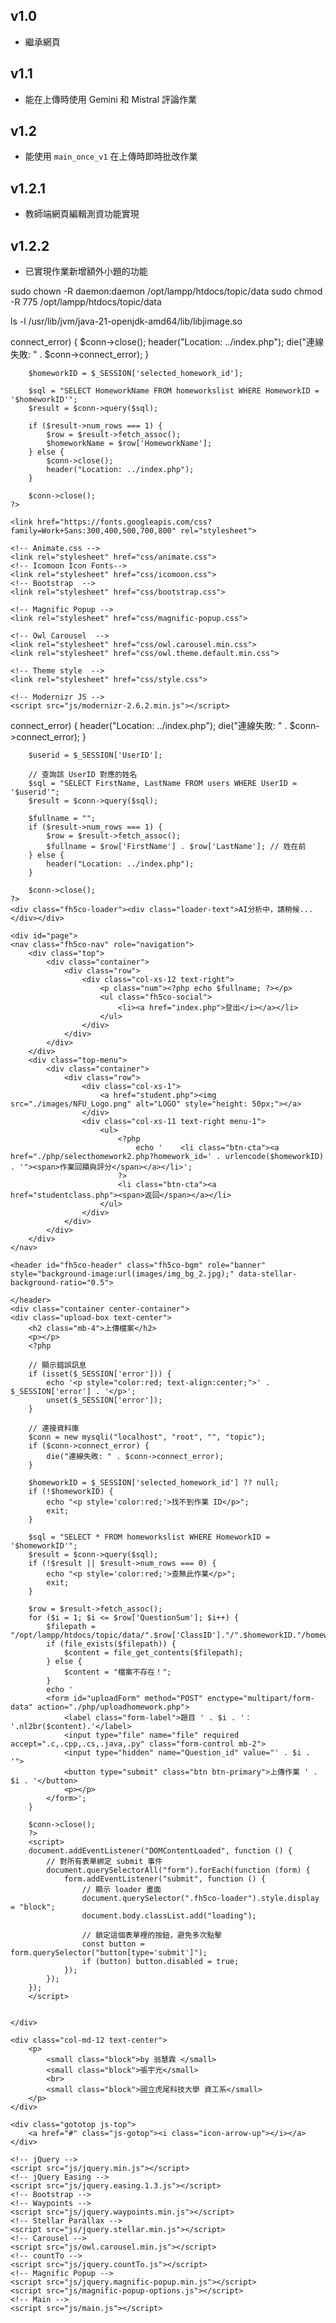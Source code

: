 ## v1.0
- 繼承網頁

## v1.1
- 能在上傳時使用 Gemini 和 Mistral 評論作業

## v1.2
- 能使用 `main_once_v1` 在上傳時即時批改作業

## v1.2.1
- 教師端網頁編輯測資功能實現

## v1.2.2
- 已實現作業新增額外小題的功能

sudo chown -R daemon:daemon /opt/lampp/htdocs/topic/data
sudo chmod -R 775 /opt/lampp/htdocs/topic/data

ls -l /usr/lib/jvm/java-21-openjdk-amd64/lib/libjimage.so
<!DOCTYPE html>
<html lang="zh-Hant">
    <?php
		session_start();
		// 資料庫連線
		$conn = new mysqli("localhost", "root", "", "topic");
		if ($conn->connect_error) {
			$conn->close();
			header("Location: ../index.php");
			die("連線失敗: " . $conn->connect_error);
		}

		$homeworkID = $_SESSION['selected_homework_id'];

		$sql = "SELECT HomeworkName FROM homeworkslist WHERE HomeworkID = '$homeworkID'";
		$result = $conn->query($sql);

		if ($result->num_rows === 1) {
			$row = $result->fetch_assoc();
			$homeworkName = $row['HomeworkName']; 
		} else {
			$conn->close();
			header("Location: ../index.php");
		}

		$conn->close();
	?>
<head>
		<meta charset="utf-8">
		<meta http-equiv="X-UA-Compatible" content="IE=edge"> 
		<title><?php echo $homeworkName; ?></title>
		<link href="https://cdn.jsdelivr.net/npm/bootstrap@5.3.2/dist/css/bootstrap.min.css" rel="stylesheet">
  		<script src="https://cdn.jsdelivr.net/npm/bootstrap@5.3.2/dist/js/bootstrap.bundle.min.js"></script>
		<meta name="viewport" content="width=device-width, initial-scale=1"> <!--適配不同裝置的螢幕寬度-->
  	<!-- Facebook and Twitter integration -->
	<meta property="og:title" content=""/>
	<meta property="og:image" content=""/>
	<meta property="og:url" content=""/>
	<meta property="og:site_name" content=""/>
	<meta property="og:description" content=""/>
	<meta name="twitter:title" content="" />
	<meta name="twitter:image" content="" />
	<meta name="twitter:url" content="" />
	<meta name="twitter:card" content="" />

	<link href="https://fonts.googleapis.com/css?family=Work+Sans:300,400,500,700,800" rel="stylesheet">
	
	<!-- Animate.css -->
	<link rel="stylesheet" href="css/animate.css">
	<!-- Icomoon Icon Fonts-->
	<link rel="stylesheet" href="css/icomoon.css">
	<!-- Bootstrap  -->
	<link rel="stylesheet" href="css/bootstrap.css">

	<!-- Magnific Popup -->
	<link rel="stylesheet" href="css/magnific-popup.css">

	<!-- Owl Carousel  -->
	<link rel="stylesheet" href="css/owl.carousel.min.css">
	<link rel="stylesheet" href="css/owl.theme.default.min.css">

	<!-- Theme style  -->
	<link rel="stylesheet" href="css/style.css">

	<!-- Modernizr JS -->
	<script src="js/modernizr-2.6.2.min.js"></script>
</head>
<body>
    <?php
		// 資料庫連線
		$conn = new mysqli("localhost", "root", "", "topic");
		if ($conn->connect_error) {
			header("Location: ../index.php");
			die("連線失敗: " . $conn->connect_error);
		}

		$userid = $_SESSION['UserID'];

		// 查詢該 UserID 對應的姓名
		$sql = "SELECT FirstName, LastName FROM users WHERE UserID = '$userid'";
		$result = $conn->query($sql);

		$fullname = "";
		if ($result->num_rows === 1) {
			$row = $result->fetch_assoc();
			$fullname = $row['FirstName'] . $row['LastName']; // 姓在前
		} else {
			header("Location: ../index.php");
		}

		$conn->close();
	?>
    <div class="fh5co-loader"><div class="loader-text">AI分析中，請稍候...</div></div>
	
	<div id="page">
	<nav class="fh5co-nav" role="navigation">
		<div class="top">
			<div class="container">
				<div class="row">
					<div class="col-xs-12 text-right">
						<p class="num"><?php echo $fullname; ?></p>
						<ul class="fh5co-social">
							<li><a href="index.php">登出</i></a></li>
						</ul>
					</div>
				</div>
			</div>
		</div>
		<div class="top-menu">
			<div class="container">
				<div class="row">
					<div class="col-xs-1">
						<a href="student.php"><img src="./images/NFU_Logo.png" alt="LOGO" style="height: 50px;"></a>
					</div>
					<div class="col-xs-11 text-right menu-1">
						<ul>
							<?php
							 	echo '    <li class="btn-cta"><a href="./php/selecthomework2.php?homework_id=' . urlencode($homeworkID) . '"><span>作業回饋與評分</span></a></li>';
							?>
							<li class="btn-cta"><a href="studentclass.php"><span>返回</span></a></li>
						</ul>
					</div>
				</div>
			</div>
		</div>
	</nav>

	<header id="fh5co-header" class="fh5co-bgm" role="banner" style="background-image:url(images/img_bg_2.jpg);" data-stellar-background-ratio="0.5">
		
	</header>
	<div class="container center-container">
    <div class="upload-box text-center">
        <h2 class="mb-4">上傳檔案</h2>
		<p></p>
        <?php

        // 顯示錯誤訊息
        if (isset($_SESSION['error'])) {
            echo '<p style="color:red; text-align:center;">' . $_SESSION['error'] . '</p>';
            unset($_SESSION['error']);
        }

        // 連接資料庫
        $conn = new mysqli("localhost", "root", "", "topic");
        if ($conn->connect_error) {
            die("連線失敗: " . $conn->connect_error);
        }

        $homeworkID = $_SESSION['selected_homework_id'] ?? null;
        if (!$homeworkID) {
            echo "<p style='color:red;'>找不到作業 ID</p>";
            exit;
        }

        $sql = "SELECT * FROM homeworkslist WHERE HomeworkID = '$homeworkID'";
        $result = $conn->query($sql);
        if (!$result || $result->num_rows === 0) {
            echo "<p style='color:red;'>查無此作業</p>";
            exit;
        }

        $row = $result->fetch_assoc();
        for ($i = 1; $i <= $row['QuestionSum']; $i++) {
			$filepath = "/opt/lampp/htdocs/topic/data/".$row['ClassID']."/".$homeworkID."/homework_texts/Q".$i.".txt";
			if (file_exists($filepath)) {
				$content = file_get_contents($filepath);
			} else {
				$content = "檔案不存在！";
			}
            echo '
            <form id="uploadForm" method="POST" enctype="multipart/form-data" action="./php/uploadhomework.php">
                <label class="form-label">題目 ' . $i . '： '.nl2br($content).'</label>
                <input type="file" name="file" required accept=".c,.cpp,.cs,.java,.py" class="form-control mb-2">
                <input type="hidden" name="Question_id" value="' . $i . '">
                <button type="submit" class="btn btn-primary">上傳作業 ' . $i . '</button>
				<p></p>
            </form>';
        }
		
        $conn->close();
        ?>
		<script>
		document.addEventListener("DOMContentLoaded", function () {
			// 對所有表單綁定 submit 事件
			document.querySelectorAll("form").forEach(function (form) {
				form.addEventListener("submit", function () {
					// 顯示 loader 畫面
					document.querySelector(".fh5co-loader").style.display = "block";
					document.body.classList.add("loading");

					// 鎖定這個表單裡的按鈕，避免多次點擊
					const button = form.querySelector("button[type='submit']");
					if (button) button.disabled = true;
				});
			});
		});
		</script>


    </div>
</div>

	<div class="col-md-12 text-center">
		<p>
			<small class="block">by 翁慧霖 </small> 
			<small class="block">張宇光</small> 
			<br>
			<small class="block">國立虎尾科技大學 資工系</small> 
		</p>
	</div>

	<div class="gototop js-top">
		<a href="#" class="js-gotop"><i class="icon-arrow-up"></i></a>
	</div>
	
	<!-- jQuery -->
	<script src="js/jquery.min.js"></script>
	<!-- jQuery Easing -->
	<script src="js/jquery.easing.1.3.js"></script>
	<!-- Bootstrap -->
	<!-- Waypoints -->
	<script src="js/jquery.waypoints.min.js"></script>
	<!-- Stellar Parallax -->
	<script src="js/jquery.stellar.min.js"></script>
	<!-- Carousel -->
	<script src="js/owl.carousel.min.js"></script>
	<!-- countTo -->
	<script src="js/jquery.countTo.js"></script>
	<!-- Magnific Popup -->
	<script src="js/jquery.magnific-popup.min.js"></script>
	<script src="js/magnific-popup-options.js"></script>
	<!-- Main -->
	<script src="js/main.js"></script>
</body>
</html>

